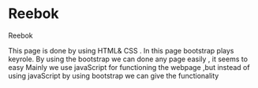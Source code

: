 # Reebok
Reebok

This page is done by using HTML& CSS . In this page bootstrap plays keyrole.
By using the bootstrap we can done any page easily , it seems to easy 
Mainly we use javaScript for functioning the webpage ,but instead of using javaScript by using bootstrap we can give the functionality  
